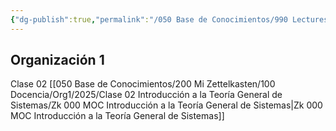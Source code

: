 ```yaml
---
{"dg-publish":true,"permalink":"/050 Base de Conocimientos/990 Lectures Zettel/Zk MOCs de Teoría General de Sistemas/","tags":["digitalGarden"]}
---
```


## Organización 1
Clase 02 [[050 Base de Conocimientos/200  Mi Zettelkasten/100 Docencia/Org1/2025/Clase 02 Introducción a la Teoría General de Sistemas/Zk 000 MOC Introducción a la Teoría General de Sistemas\|Zk 000 MOC Introducción a la Teoría General de Sistemas]]
